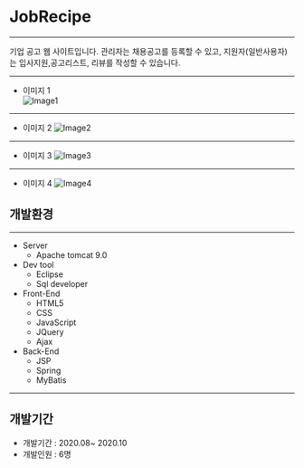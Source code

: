 # JobRecipe
* * *
기업 공고 웹 사이트입니다. 관리자는 채용공고를 등록할 수 있고, 지원자(일반사용자)는 입사지원,공고리스트, 리뷰를 작성할 수 있습니다.  
* * *
* 이미지 1   
![Image1](https://user-images.githubusercontent.com/67901924/98316018-ebaba580-201c-11eb-8390-54e772fb8968.png)  
* * *   
* 이미지 2
![Image2](https://user-images.githubusercontent.com/67901924/98316022-ee0dff80-201c-11eb-8960-0f2ffb1ebb5b.png)   
* * *   
* 이미지 3
![Image3](https://user-images.githubusercontent.com/67901924/98316028-efd7c300-201c-11eb-9427-c61ca1c4577c.png)   
* * *   
* 이미지 4
![Image4](https://user-images.githubusercontent.com/67901924/98316033-f1a18680-201c-11eb-99ce-17c47af70300.png)   
## 개발환경   
* * *
+ Server
  + Apache tomcat 9.0   
+ Dev tool
   + Eclipse
   + Sql developer   
+ Front-End
   + HTML5
   + CSS
   + JavaScript
   + JQuery
   + Ajax
+ Back-End
   + JSP
   + Spring
   + MyBatis   
* * *   
## 개발기간   
+ 개발기간 : 2020.08~ 2020.10  
+ 개발인원 : 6명


